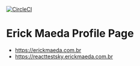 [![CircleCI](https://circleci.com/gh/circleci/circleci-docs.svg?style=svg)](https://app.circleci.com/github/ErickMaeda/erickmaeda.github.io)

# Erick Maeda Profile Page

- https://erickmaeda.com.br
- https://reacttestsky.erickmaeda.com.br
